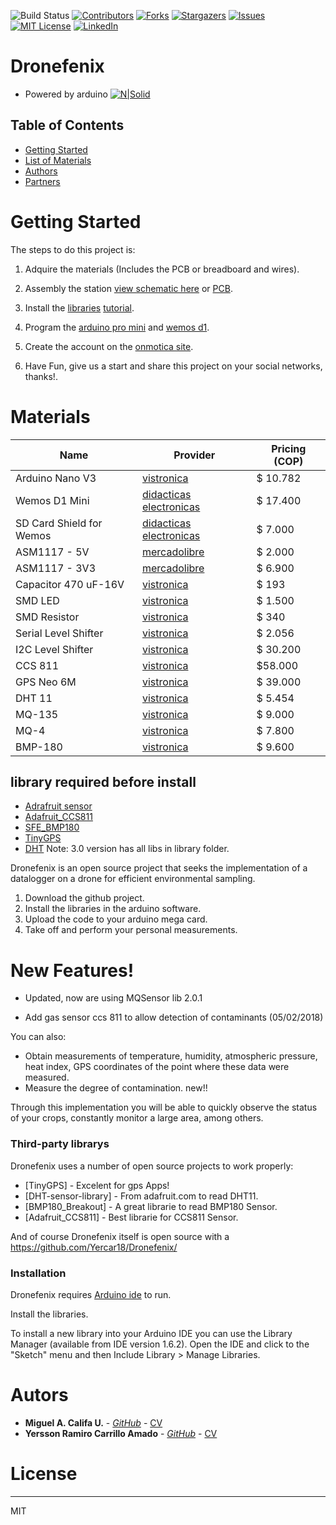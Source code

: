 <!-- PROJECT SHIELDS -->
<!--
*** I'm using markdown "reference style" links for readability.
*** Reference links are enclosed in brackets [ ] instead of parentheses ( ).
*** See the bottom of this document for the declaration of the reference variables
*** for contributors-url, forks-url, etc. This is an optional, concise syntax you may use.
*** https://www.markdownguide.org/basic-syntax/#reference-style-links
-->
![Build Status][build-url]
[![Contributors][contributors-shield]][contributors-url]
[![Forks][forks-shield]][forks-url]
[![Stargazers][stars-shield]][stars-url]
[![Issues][issues-shield]][issues-url]
[![MIT License][license-shield]][license-url]
[![LinkedIn][linkedin-shield]][linkedin-url]

# Dronefenix
- Powered by arduino
[![N|Solid](https://www.arduino.cc/en/uploads/Trademark/ArduinoCommunityLogo.png)](https://arduino.cc)


<!-- TABLE OF CONTENTS -->
## Table of Contents

* [Getting Started](#Getting-Started)
* [List of Materials](#Materials)
* [Authors](#TEAM)
* [Partners](#Partners)

# Getting Started

The steps to do this project is:

1. Adquire the materials (Includes the PCB or breadboard and wires).

2. Assembly the station [view schematic here](https://easyeda.com/miguelangelcu/dron_fenix) or [PCB]().

4. Install the [libraries](https://github.com/Yercar18/Dronefenix/tree/master/Librerias) [tutorial](https://www.youtube.com/watch?v=jMSic83Prs8).

3. Program the [arduino pro mini](https://github.com/Yercar18/Dronefenix/tree/master/airQ_Arduino) and [wemos d1](https://github.com/Yercar18/Dronefenix/tree/master/AirQ_Wemos).

5. Create the account on the [onmotica site](www.onmotica.com).

6. Have Fun, give us a start and share this project on your social networks, thanks!.

# Materials
| Name | Provider | Pricing (COP) |
| ------------- | ------------- |  ------------- |
| Arduino Nano V3 | [vistronica](https://www.vistronica.com/board-de-desarrollo/arduino/board/arduino-pro-mini-328-5v-16mhz-detail.html) | $ 10.782 |
| Wemos D1 Mini | [didacticas electronicas](https://www.didacticaselectronicas.com/index.php/comunicaciones/wi-fi/tarjeta-wemos-d1-mini-wifi-esp8266-wemosd1mini-wifi-internet-iot-detail) | $ 17.400 |
| SD Card Shield for Wemos | [didacticas electronicas](https://www.didacticaselectronicas.com/index.php/suiches-y-conectores/holders/shield-micro-sd-card-para-wemos-mini-d1-usd-wemos-sh-usd-holder-detail) | $ 7.000 |
| ASM1117 - 5V | [mercadolibre](https://articulo.mercadolibre.com.co/MCO-452253545-regulador-voltaje-5voltios-ams1117-superficial-arduino-_JM#position=12&type=item&tracking_id=e6f385fa-6939-45f6-9d87-42d85eede402) | $ 2.000 |
| ASM1117 - 3V3 | [mercadolibre](https://articulo.mercadolibre.com.co/MCO-523150391-10x-regulador-ams1117-33v-smd-_JM?quantity=1#position=4&type=item&tracking_id=08078b22-9c8c-4f64-8ddc-8c076cf0a255) | $ 6.900 |
| Capacitor 470 uF-16V | [vistronica](https://www.vistronica.com/componentes-pasivos/capacitores/capacitor-electrolitico-de-aluminio-470uf-16v-8x12-mm-detail.html) | $ 193 |
| SMD LED | [vistronica](https://articulo.mercadolibre.com.co/MCO-533066032-diodos-led-smd-3535-6v-lg-_JM?quantity=1#position=1&type=item&tracking_id=b9116a7f-46ef-42b5-8bf0-341ca223466c) | $ 1.500 |
| SMD Resistor | [vistronica](https://www.vistronica.com/componentes-pasivos/resistencias/resistencias-4-7-kohm-smd-1206-14w-5-x10-detail.html) | $ 340 |
| Serial Level Shifter | [vistronica](https://www.vistronica.com/comunicaciones/serial/modulo-conversor-de-nivel-logico-de-5v-a-3-3v-3-3v-a-5v-detail.html) | $ 2.056 |
| I2C Level Shifter | [vistronica](https://www.didacticaselectronicas.com/index.php/semiconductores/drivers-y-conversores/convertidor-de-nivel-l%C3%B3gico-bidireccional-pca9306-conversor-convertidor-conversor-de-voltaje-nivel-l%C3%B3gico-bidireccional-pca9306-sparkfun-detail) | $ 30.200 |
| CCS 811 | [vistronica](https://www.didacticaselectronicas.com/index.php/sensores/ambientales/sensor-de-calidad-del-aire-sensor-calidad-de-aire,-ccs811,-ntc-co2-eco2-tvoc-monoxiodo-de-carbono-interiores-detail) | $58.000 |
| GPS Neo 6M | [vistronica](https://www.vistronica.com/comunicaciones/modulo-gps-gy-neo6mv2-con-memoria-eeprom-detail.html) | $ 39.000 |
| DHT 11 | [vistronica](https://www.vistronica.com/sensores/modulo-sensor-de-temperatura-y-humedad-dht11-detail.html) | $ 5.454 |
| MQ-135 | [vistronica](https://www.didacticaselectronicas.com/index.php/sensores/gases/modulo-sensor-de-gas-mq-135-sensor-de-gas-gases-benzeno-amoniaco-dioxido-de-carbono-nh3-co2-mq135-mq-135-detail) | $ 9.000 |
| MQ-4 | [vistronica](https://www.didacticaselectronicas.com/index.php/sensores/gases/modulo-sensor-para-gas-metano-cng-mq-4-sensor-gas-gases-metano-mq4-mq-4-seeed-studio-detail) | $ 7.800 |
| BMP-180 | [vistronica](https://www.didacticaselectronicas.com/index.php/sensores/presion-atm/sensor-de-presion-atmosferica-bmp180-presion-relativa-barometro-bmp180-detail) | $ 9.600 |


## library required before install 
- [Adrafruit sensor](https://github.com/adafruit/Adafruit_Sensor)
- [Adafruit_CCS811](https://github.com/adafruit/Adafruit_CCS811)
- [SFE_BMP180](https://github.com/sparkfun/BMP180_Breakout)
- [TinyGPS](https://github.com/mikalhart/TinyGPS)
- [DHT](https://github.com/adafruit/DHT-sensor-library)
Note: 
3.0 version has all libs in library folder.


Dronefenix is an open source project that seeks the implementation of a datalogger on a drone for efficient environmental sampling.

  1. Download the github project.
  2. Install the libraries in the arduino software.
  3. Upload the code to your arduino mega card.
  4. Take off and perform your personal measurements.

# New Features!

  - Updated, now are using MQSensor lib 2.0.1

  - Add gas sensor ccs 811 to allow detection of contaminants (05/02/2018)

You can also:
  - Obtain measurements of temperature, humidity, atmospheric pressure, heat index, GPS coordinates of the point where these data were measured.
  - Measure the degree of contamination. new!! 

Through this implementation you will be able to quickly observe the status of your crops, constantly monitor a large area, among others. 

### Third-party librarys

Dronefenix uses a number of open source projects to work properly:

* [TinyGPS] - Excelent for gps Apps!
* [DHT-sensor-library] - From adafruit.com to read DHT11.
* [BMP180_Breakout] - A great librarie to read BMP180 Sensor.
* [Adafruit_CCS811] - Best librarie for CCS811 Sensor.

And of course Dronefenix itself is open source with a https://github.com/Yercar18/Dronefenix/

### Installation

Dronefenix requires [Arduino ide](https://arduino.cc/)  to run.

Install the libraries.


To install a new library into your Arduino IDE you can use the Library Manager (available from IDE version 1.6.2).
Open the IDE and click to the "Sketch" menu and then Include Library > Manage Libraries.

# Autors
* **Miguel A. Califa U.** - [*GitHub*](https://github.com/miguel5612) - [CV](https://scienti.colciencias.gov.co/cvlac/visualizador/generarCurriculoCv.do?cod_rh=0000050477)
* **Yersson Ramiro Carrillo Amado** - [*GitHub*](https://github.com/yercar18) - [CV](https://scienti.colciencias.gov.co/cvlac/visualizador/generarCurriculoCv.do?cod_rh=0001637655)


# License
----

MIT

<!-- MARKDOWN LINKS & IMAGES -->
<!-- https://www.markdownguide.org/basic-syntax/#reference-style-links -->
[contributors-shield]: https://img.shields.io/github/contributors/Yercar18/Dronefenix.svg?style=flat-square
[contributors-url]: https://github.com/Yercar18/Dronefenix/graphs/contributors
[forks-shield]: https://img.shields.io/github/forks/Yercar18/Dronefenix.svg?style=flat-square
[forks-url]: https://github.com/Yercar18/Dronefenix/network/members
[stars-shield]: https://img.shields.io/github/stars/Yercar18/Dronefenix.svg?style=flat-square
[stars-url]: https://github.com/Yercar18/Dronefenix/stargazers
[issues-shield]: https://img.shields.io/github/issues/Yercar18/Dronefenix.svg?style=flat-square
[issues-url]: https://github.com/Yercar18/Dronefenix/issues
[license-shield]: https://img.shields.io/github/license/Yercar18/Dronefenix.svg?style=flat-square
[license-url]: https://github.com/Yercar18/Dronefenix/blob/master/LICENSE.txt
[linkedin-shield]: https://img.shields.io/badge/-LinkedIn-black.svg?style=flat-square&logo=linkedin&colorB=555
[build-url]: https://travis-ci.org/dwyl/esta.svg?branch=master
[linkedin-url]: https://www.linkedin.com/in/miguel5612
[product-screenshot]: images/screenshot.png
